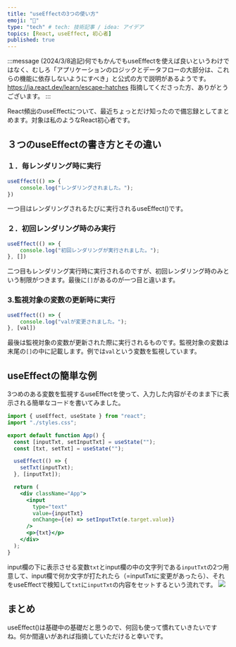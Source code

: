 ```yaml
---
title: "useEffectの3つの使い方"
emoji: "📘"
type: "tech" # tech: 技術記事 / idea: アイデア
topics: [React, useEffect, 初心者]
published: true
---
```

:::message
(2024/3/8追記)何でもかんでもuseEffectを使えば良いというわけではなく、むしろ「アプリケーションのロジックとデータフローの大部分は、これらの機能に依存しないようにすべき」と公式の方で説明があるようです。
https://ja.react.dev/learn/escape-hatches
指摘してくださった方、ありがとうございます。
:::

React頻出のuseEffectについて、最近ちょっとだけ知ったので備忘録としてまとめます。対象は私のようなReact初心者です。
## ３つのuseEffectの書き方とその違い

### １．毎レンダリング時に実行
```jsx
useEffect(() => {
    console.log("レンダリングされました。");
})
```
一つ目はレンダリングされるたびに実行されるuseEffect()です。

### ２．初回レンダリング時のみ実行
```jsx
useEffect(() => {
    console.log("初回レンダリングが実行されました。");
}, [])
```
二つ目もレンダリング実行時に実行されるのですが、初回レンダリング時のみという制限がつきます。最後に`[]`があるのが一つ目と違います。

### 3.監視対象の変数の更新時に実行
```jsx
useEffect(() => {
    console.log("valが変更されました。");
}, [val])
```
最後は監視対象の変数が更新された際に実行されるものです。監視対象の変数は末尾の`[]`の中に記載します。例では`val`という変数を監視しています。

## useEffectの簡単な例
3つめのある変数を監視するuseEffectを使って、入力した内容がそのまま下に表示される簡単なコードを書いてみました。
```jsx
import { useEffect, useState } from "react";
import "./styles.css";

export default function App() {
  const [inputTxt, setInputTxt] = useState("");
  const [txt, setTxt] = useState("");

  useEffect(() => {
    setTxt(inputTxt);
  }, [inputTxt]);

  return (
    <div className="App">
      <input
        type="text"
        value={inputTxt}
        onChange={(e) => setInputTxt(e.target.value)}
      />
      <p>{txt}</p>
    </div>
  );
}
```
input欄の下に表示させる変数`txt`とinput欄の中の文字列である`inputTxt`の2つ用意して、input欄で何か文字が打たれたら（=inputTxtに変更があったら）、それをuseEffectで検知して`txt`に`inputTxt`の内容をセットするという流れです。
![](https://storage.googleapis.com/zenn-user-upload/cfd90e695813-20240308.png)

## まとめ
useEffect()は基礎中の基礎だと思うので、何回も使って慣れていきたいですね。何か間違いがあれば指摘していただけると幸いです。
